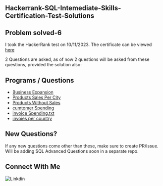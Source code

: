 ## Hackerrank-SQL-Intemediate-Skills-Certification-Test-Solutions



## Problem solved-6

I took the HackerRank test on 10/11/2023. The certificate can be viewed [here]([https://www.hackerrank.com/certificates/43be4ff7d661](https://www.hackerrank.com/certificates/7984b416e95a))

2 Questions are asked, as of now 2 questions will be asked from these questions, provided the solution also:

## Programs / Questions 
- [Business Expansion]([https://github.com/mahedei/Hackerrank-SQL-Basic-Skills-Certification-Test-Solutions/blob/main/Merit_%20Rewards_SQL.txt](https://github.com/mahedei/Hackerrank-SQL-Intemediate-Skills-Certification-Test-Solutions/blob/main/Business%20Expansion(Solution-1%2C2%2C3).txt))
- [Products Sales Per City]([https://github.com/mahedei/Hackerrank-SQL-Basic-Skills-Certification-Test-Solutions/blob/main/Profitable_%20Stocks_SQL.txt](https://github.com/mahedei/Hackerrank-SQL-Intemediate-Skills-Certification-Test-Solutions/blob/main/Products%20Sales%20Per%20City(Solution-1%2C2).txt))
- [Products Without Sales]([https://github.com/mahedei/Hackerrank-SQL-Basic-Skills-Certification-Test-Solutions/blob/main/Student_%20Advisor_SQL.txt](https://github.com/mahedei/Hackerrank-SQL-Intemediate-Skills-Certification-Test-Solutions/blob/main/Products%20Without%20Sales(solution-1%2C2).txt))
- [cumtomer Spending]([https://github.com/mahedei/Hackerrank-SQL-Basic-Skills-Certification-Test-Solutions/blob/main/Student_%20Analysis_SQL.txt](https://github.com/mahedei/Hackerrank-SQL-Intemediate-Skills-Certification-Test-Solutions/blob/main/cumtomer%20Spending.txt))
- [invoice Spending.txt]([https://github.com/mahedei/Hackerrank-SQL-Basic-Skills-Certification-Test-Solutions/blob/main/country_codes_SQL.txt](https://github.com/mahedei/Hackerrank-SQL-Intemediate-Skills-Certification-Test-Solutions/blob/main/invoice%20Spending.txt))
- [invoies per country]([[https://github.com/mahedei/Hackerrank-SQL-Basic-Skills-Certification-Test-Solutions/blob/main/country_codes_SQL.txt](https://github.com/mahedei/Hackerrank-SQL-Intemediate-Skills-Certification-Test-Solutions/blob/main/invoice%20Spending.txt)](https://github.com/mahedei/Hackerrank-SQL-Intemediate-Skills-Certification-Test-Solutions/blob/main/invoies%20per%20country(solution-1%2C2).txt))


## New Questions?
If any new questions come other than these, make sure to create PR/Issue.
Will be adding SQL Advanced Questions soon in a separate repo.

## Connect With Me
![Linkdin]([image_url](https://static-00.iconduck.com/assets.00/linkedin-icon-1024x1024-net2o24e.png)https://static-00.iconduck.com/assets.00/linkedin-icon-1024x1024-net2o24e.png)
